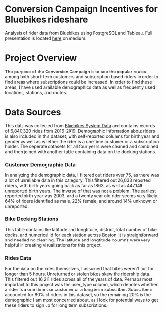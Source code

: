 # Conversion Campaign Incentives for Bluebikes rideshare
Analysis of rider data from Bluebikes using PostgreSQL and Tableau. Full presentation is located [here](https://medium.com/@aklesitz/conversion-campaign-incentives-for-bluebikes-242be42e055) on medium.
# Project Overview
The purpose of the Conversion Campaign is to see the popular routes among both short-term customers and subscription based riders in order to find areas where subscriptions could be increased. In order to find
these areas, I have used available demographics data as well as frequently used locations, stations, and routes.
# Data Sources
This data was collected from [Bluebikes System Data](https://bluebikes.com/system-data) and contains records of 6,840,320 rides from 2016-2019. Demographic information about riders is also included in this dataset, with self-reported columns for birth year and gender as well as whether the rider is a one time customer or a subscription holder.  The seperate datasets for all four years were cleaned and combined and then joined with another table containing data on the docking stations.
### Customer Demographic Data
In analyzing the demographic data, I filtered out riders over 75, as there was a lot of unreliable data in this category. This filtered out 26,033 reported riders, with birth years going back as far as 1863, as well as 447,149 unreported birth years. The inverse of that was not a problem. The earliest reported birth year was 2003, and a twenty year old rider seems very likely. 64% of riders identified as male, 22% female, and around 14% unknown or unreported.
### Bike Docking Stations
This table contains the latitude and longtitude, district, total number of bike docks, and numerical id for each station across Boston. It is straightforward and needed no cleaning. The latitude and longtitude columns were very helpful in creating visualizations for this project.
### Rides Data
For the data on the rides themselves, I assumed that bikes weren't out for longer than 5 hours. Unreturned or stolen bikes skew the ridership data. This filtered out 16,211 rides across all of the years of data. Perhaps most important to this project was the user_type column, which denotes whether a rider is a one time use customer or a long term subscriber. Subscribers accounted for 80% of riders in this dataset, so the remaining 20% is the demographic I am most concerned about, as I look for potential ways to get these riders to sign up for long term subscriptions.
